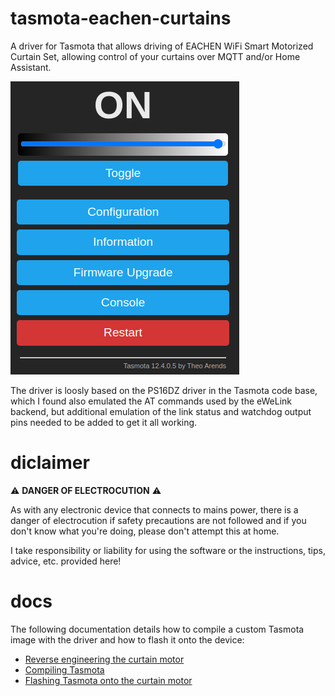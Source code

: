 # tasmota-eachen-curtains

A driver for Tasmota that allows driving of EACHEN WiFi Smart Motorized Curtain Set, allowing control of your curtains over MQTT and/or Home Assistant.

![alt text](docs/images/main.png?raw=true?raw=true)

The driver is loosly based on the PS16DZ driver in the Tasmota code base, which I found also emulated the AT commands used by the eWeLink backend, but additional emulation of the link status and watchdog output pins needed to be added to get it all working.

# diclaimer

:warning: **DANGER OF ELECTROCUTION** :warning:

As with any electronic device that connects to mains power, there is a danger of electrocution if safety precautions are not followed and if you don't know what you're doing, please don't attempt this at home.

I take responsibility or liability for using the software or the instructions, tips, advice, etc. provided here!

# docs

The following documentation details how to compile a custom Tasmota image with the driver and how to flash it onto the device:

- [Reverse engineering the curtain motor](docs/reverse-engineering.md)
- [Compiling Tasmota](docs/compiling-tasmota.md)
- [Flashing Tasmota onto the curtain motor](docs/flashing.md)
